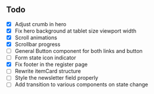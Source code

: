## Todo

-   [x] Adjust crumb in hero
-   [x] Fix hero background at tablet size viewport width
-   [x] Scroll animations
-   [x] Scrollbar progress
-   [ ] General Button component for both links and button
-   [ ] Form state icon indicator
-   [x] Fix footer in the register page
-   [ ] Rewrite itemCard structure
-   [ ] Style the newsletter field properly
-   [ ] Add transition to various components on state change
